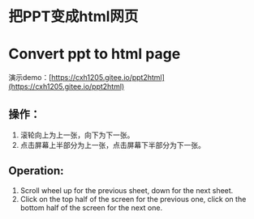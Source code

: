 # 把PPT变成html网页

# Convert ppt to html page

演示demo：[https://cxh1205.gitee.io/ppt2html](https://cxh1205.gitee.io/ppt2html)

## 操作：

1. 滚轮向上为上一张，向下为下一张。
2. 点击屏幕上半部分为上一张，点击屏幕下半部分为下一张。

## Operation:

1. Scroll wheel up for the previous sheet, down for the next sheet.
2. Click on the top half of the screen for the previous one, click on the bottom half of the screen for the next one.